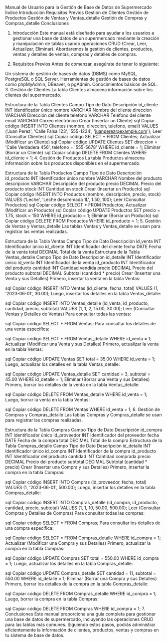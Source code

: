Manual de Usuario para la Gestión de Base de Datos de Supermercado
Índice
Introducción
Requisitos Previos
Gestión de Clientes
Gestión de Productos
Gestión de Ventas y Ventas_detalle
Gestión de Compras y Compras_detalle
Conclusiones
1. Introducción
Este manual está diseñado para ayudar a los usuarios a gestionar una base de datos de un supermercado mediante la creación y manipulación de tablas usando operaciones CRUD (Crear, Leer, Actualizar, Eliminar). Abordaremos la gestión de clientes, productos, ventas y detalles de ventas, compras y detalles de compras.

2. Requisitos Previos
Antes de comenzar, asegúrate de tener lo siguiente:

Un sistema de gestión de bases de datos (DBMS) como MySQL, PostgreSQL o SQL Server.
Herramientas de gestión de bases de datos como phpMyAdmin, DBeaver, o pgAdmin.
Conocimientos básicos de SQL.
3. Gestión de Clientes
La tabla Clientes almacena información sobre los clientes del supermercado.

Estructura de la Tabla Clientes
Campo	Tipo de Dato	Descripción
id_cliente	INT	Identificador único
nombre	VARCHAR	Nombre del cliente
direccion	VARCHAR	Dirección del cliente
telefono	VARCHAR	Teléfono del cliente
email	VARCHAR	Correo electrónico
Crear (Insertar un Cliente)
sql
Copiar código
INSERT INTO Clientes (nombre, direccion, telefono, email)
VALUES ('Juan Perez', 'Calle Falsa 123', '555-1234', 'juanperez@example.com');
Leer (Consultar Clientes)
sql
Copiar código
SELECT * FROM Clientes;
Actualizar (Modificar un Cliente)
sql
Copiar código
UPDATE Clientes
SET direccion = 'Calle Verdadera 456', telefono = '555-5678'
WHERE id_cliente = 1;
Eliminar (Borrar un Cliente)
sql
Copiar código
DELETE FROM Clientes
WHERE id_cliente = 1;
4. Gestión de Productos
La tabla Productos almacena información sobre los productos disponibles en el supermercado.

Estructura de la Tabla Productos
Campo	Tipo de Dato	Descripción
id_producto	INT	Identificador único
nombre	VARCHAR	Nombre del producto
descripcion	VARCHAR	Descripción del producto
precio	DECIMAL	Precio del producto
stock	INT	Cantidad en stock
Crear (Insertar un Producto)
sql
Copiar código
INSERT INTO Productos (nombre, descripcion, precio, stock)
VALUES ('Leche', 'Leche descremada 1L', 1.50, 100);
Leer (Consultar Productos)
sql
Copiar código
SELECT * FROM Productos;
Actualizar (Modificar un Producto)
sql
Copiar código
UPDATE Productos
SET precio = 1.75, stock = 150
WHERE id_producto = 1;
Eliminar (Borrar un Producto)
sql
Copiar código
DELETE FROM Productos
WHERE id_producto = 1;
5. Gestión de Ventas y Ventas_detalle
Las tablas Ventas y Ventas_detalle se usan para registrar las ventas realizadas.

Estructura de la Tabla Ventas
Campo	Tipo de Dato	Descripción
id_venta	INT	Identificador único
id_cliente	INT	Identificador del cliente
fecha	DATE	Fecha de la venta
total	DECIMAL	Total de la venta
Estructura de la Tabla Ventas_detalle
Campo	Tipo de Dato	Descripción
id_detalle	INT	Identificador único
id_venta	INT	Identificador de la venta
id_producto	INT	Identificador del producto
cantidad	INT	Cantidad vendida
precio	DECIMAL	Precio del producto
subtotal	DECIMAL	Subtotal (cantidad * precio)
Crear (Insertar una Venta y sus Detalles)
Primero, insertar la venta en la tabla Ventas:

sql
Copiar código
INSERT INTO Ventas (id_cliente, fecha, total)
VALUES (1, '2023-06-01', 30.00);
Luego, insertar los detalles en la tabla Ventas_detalle:

sql
Copiar código
INSERT INTO Ventas_detalle (id_venta, id_producto, cantidad, precio, subtotal)
VALUES (1, 1, 2, 15.00, 30.00);
Leer (Consultar Ventas y Detalles de Ventas)
Para consultar todas las ventas:

sql
Copiar código
SELECT * FROM Ventas;
Para consultar los detalles de una venta específica:

sql
Copiar código
SELECT * FROM Ventas_detalle
WHERE id_venta = 1;
Actualizar (Modificar una Venta y sus Detalles)
Primero, actualizar la venta en la tabla Ventas:

sql
Copiar código
UPDATE Ventas
SET total = 35.00
WHERE id_venta = 1;
Luego, actualizar los detalles en la tabla Ventas_detalle:

sql
Copiar código
UPDATE Ventas_detalle
SET cantidad = 3, subtotal = 45.00
WHERE id_detalle = 1;
Eliminar (Borrar una Venta y sus Detalles)
Primero, borrar los detalles de la venta en la tabla Ventas_detalle:

sql
Copiar código
DELETE FROM Ventas_detalle
WHERE id_venta = 1;
Luego, borrar la venta en la tabla Ventas:

sql
Copiar código
DELETE FROM Ventas
WHERE id_venta = 1;
6. Gestión de Compras y Compras_detalle
Las tablas Compras y Compras_detalle se usan para registrar las compras realizadas.

Estructura de la Tabla Compras
Campo	Tipo de Dato	Descripción
id_compra	INT	Identificador único
id_proveedor	INT	Identificador del proveedor
fecha	DATE	Fecha de la compra
total	DECIMAL	Total de la compra
Estructura de la Tabla Compras_detalle
Campo	Tipo de Dato	Descripción
id_detalle	INT	Identificador único
id_compra	INT	Identificador de la compra
id_producto	INT	Identificador del producto
cantidad	INT	Cantidad comprada
precio	DECIMAL	Precio del producto
subtotal	DECIMAL	Subtotal (cantidad * precio)
Crear (Insertar una Compra y sus Detalles)
Primero, insertar la compra en la tabla Compras:

sql
Copiar código
INSERT INTO Compras (id_proveedor, fecha, total)
VALUES (1, '2023-06-01', 500.00);
Luego, insertar los detalles en la tabla Compras_detalle:

sql
Copiar código
INSERT INTO Compras_detalle (id_compra, id_producto, cantidad, precio, subtotal)
VALUES (1, 1, 10, 50.00, 500.00);
Leer (Consultar Compras y Detalles de Compras)
Para consultar todas las compras:

sql
Copiar código
SELECT * FROM Compras;
Para consultar los detalles de una compra específica:

sql
Copiar código
SELECT * FROM Compras_detalle
WHERE id_compra = 1;
Actualizar (Modificar una Compra y sus Detalles)
Primero, actualizar la compra en la tabla Compras:

sql
Copiar código
UPDATE Compras
SET total = 550.00
WHERE id_compra = 1;
Luego, actualizar los detalles en la tabla Compras_detalle:

sql
Copiar código
UPDATE Compras_detalle
SET cantidad = 11, subtotal = 550.00
WHERE id_detalle = 1;
Eliminar (Borrar una Compra y sus Detalles)
Primero, borrar los detalles de la compra en la tabla Compras_detalle:

sql
Copiar código
DELETE FROM Compras_detalle
WHERE id_compra = 1;
Luego, borrar la compra en la tabla Compras:

sql
Copiar código
DELETE FROM Compras
WHERE id_compra = 1;
7. Conclusiones
Este manual proporciona una guía completa para gestionar una base de datos de supermercado, incluyendo las operaciones CRUD para las tablas más comunes. Siguiendo estos pasos, podrás administrar eficientemente la información de clientes, productos, ventas y compras en tu sistema de base de datos.
